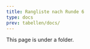 ```yaml
---
title: Rangliste nach Runde 6
type: docs
prev: tabellen/docs/
---
```


This page is under a folder.
